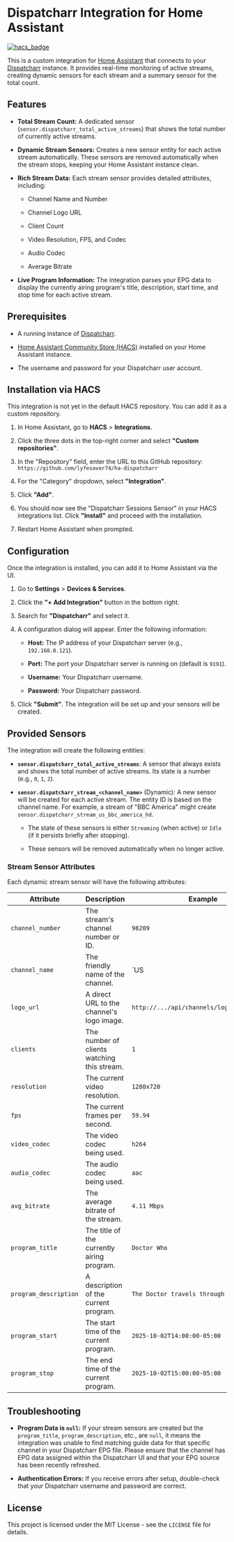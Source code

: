 # Dispatcharr Integration for Home Assistant

[![hacs_badge](https://img.shields.io/badge/HACS-Custom-orange.svg)](https://github.com/custom-components/hacs)

This is a custom integration for [Home Assistant](https://www.home-assistant.io/) that connects to your [Dispatcharr](https://www.google.com/search?q=https://github.com/amir-rahnama/dispatcharr) instance. It provides real-time monitoring of active streams, creating dynamic sensors for each stream and a summary sensor for the total count.

## Features

* **Total Stream Count:** A dedicated sensor (`sensor.dispatcharr_total_active_streams`) that shows the total number of currently active streams.

* **Dynamic Stream Sensors:** Creates a new sensor entity for each active stream automatically. These sensors are removed automatically when the stream stops, keeping your Home Assistant instance clean.

* **Rich Stream Data:** Each stream sensor provides detailed attributes, including:

  * Channel Name and Number

  * Channel Logo URL

  * Client Count

  * Video Resolution, FPS, and Codec

  * Audio Codec

  * Average Bitrate

* **Live Program Information:** The integration parses your EPG data to display the currently airing program's title, description, start time, and stop time for each active stream.

## Prerequisites

* A running instance of [Dispatcharr](https://www.google.com/search?q=https://github.com/amir-rahnama/dispatcharr).

* [Home Assistant Community Store (HACS)](https://hacs.xyz/) installed on your Home Assistant instance.

* The username and password for your Dispatcharr user account.

## Installation via HACS

This integration is not yet in the default HACS repository. You can add it as a custom repository.

1. In Home Assistant, go to **HACS** > **Integrations**.

2. Click the three dots in the top-right corner and select **"Custom repositories"**.

3. In the "Repository" field, enter the URL to this GitHub repository: `https://github.com/lyfesaver74/ha-dispatcharr`

4. For the "Category" dropdown, select **"Integration"**.

5. Click **"Add"**.

6. You should now see the "Dispatcharr Sessions Sensor" in your HACS integrations list. Click **"Install"** and proceed with the installation.

7. Restart Home Assistant when prompted.

## Configuration

Once the integration is installed, you can add it to Home Assistant via the UI.

1. Go to **Settings** > **Devices & Services**.

2. Click the **"+ Add Integration"** button in the bottom right.

3. Search for **"Dispatcharr"** and select it.

4. A configuration dialog will appear. Enter the following information:

   * **Host:** The IP address of your Dispatcharr server (e.g., `192.168.0.121`).

   * **Port:** The port your Dispatcharr server is running on (default is `9191`).

   * **Username:** Your Dispatcharr username.

   * **Password:** Your Dispatcharr password.

5. Click **"Submit"**. The integration will be set up and your sensors will be created.

## Provided Sensors

The integration will create the following entities:

* **`sensor.dispatcharr_total_active_streams`**: A sensor that always exists and shows the total number of active streams. Its state is a number (e.g., `0`, `1`, `2`).

* **`sensor.dispatcharr_stream_<channel_name>`** (Dynamic): A new sensor will be created for each active stream. The entity ID is based on the channel name. For example, a stream of "BBC America" might create `sensor.dispatcharr_stream_us_bbc_america_hd`.

  * The state of these sensors is either `Streaming` (when active) or `Idle` (if it persists briefly after stopping).

  * These sensors will be removed automatically when no longer active.

### Stream Sensor Attributes

Each dynamic stream sensor will have the following attributes:

| Attribute | Description | Example | 
|---|---|---|
| `channel_number` | The stream's channel number or ID. | `98209` | 
| `channel_name` | The friendly name of the channel. | `US| BBC America ᴴᴰ` | 
| `logo_url` | A direct URL to the channel's logo image. | `http://.../api/channels/logos/262/cache/` | 
| `clients` | The number of clients watching this stream. | `1` | 
| `resolution` | The current video resolution. | `1280x720` | 
| `fps` | The current frames per second. | `59.94` | 
| `video_codec` | The video codec being used. | `h264` | 
| `audio_codec` | The audio codec being used. | `aac` | 
| `avg_bitrate` | The average bitrate of the stream. | `4.11 Mbps` | 
| `program_title` | The title of the currently airing program. | `Doctor Who` | 
| `program_description` | A description of the current program. | `The Doctor travels through time...` | 
| `program_start` | The start time of the current program. | `2025-10-02T14:00:00-05:00` | 
| `program_stop` | The end time of the current program. | `2025-10-02T15:00:00-05:00` | 

## Troubleshooting

* **Program Data is `null`:** If your stream sensors are created but the `program_title`, `program_description`, etc., are `null`, it means the integration was unable to find matching guide data for that specific channel in your Dispatcharr EPG file. Please ensure that the channel has EPG data assigned within the Dispatcharr UI and that your EPG source has been recently refreshed.

* **Authentication Errors:** If you receive errors after setup, double-check that your Dispatcharr username and password are correct.

## License

This project is licensed under the MIT License - see the `LICENSE` file for details.
```
